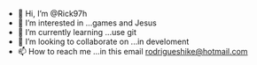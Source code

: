 - 👋 Hi, I’m @Rick97h
- 👀 I’m interested in ...games and Jesus
- 🌱 I’m currently learning ...use git
- 💞️ I’m looking to collaborate on ...in develoment
- 📫 How to reach me ...in this email rodrigueshike@hotmail.com

<!---
Rick97h/Rick97h is a ✨ special ✨ repository because its `README.md` (this file) appears on your GitHub profile.
You can click the Preview link to take a look at your changes.
--->
